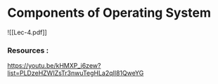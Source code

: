 # Components of Operating System


![[Lec-4.pdf]]



### Resources :
https://youtu.be/kHMXP_i6zew?list=PLDzeHZWIZsTr3nwuTegHLa2qlI81QweYG